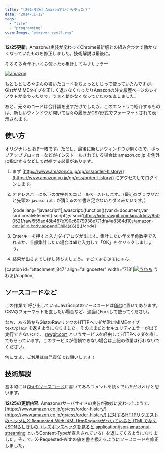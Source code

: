 ```yaml
---
title: "[2014年版] Amazonでいくら使った？"
date: "2014-11-12"
tags: 
  - "life"
  - "programming"
coverImage: "amazon-result.png"
---
```


**12/25更新;**  Amazonの実装が変わってChrome最新版との組み合わせで動かなくなっていたものを修正しました。技術解説は最後に。

そろそろ今年はいくら使ったか集計してみましょう^^

[![amazon](/images/amazon-1024x437.png)](https://www.amazon.co.jp/gp/css/order-history/)

もともと[もろや](http://moroya.hatenablog.jp/entry/2013/06/03/225935)さんの書いたコードをちょっといじって使っていたんですが、GistがMIMEタイプを正しく返さなくなったりAmazonの注文履歴ページのレイアウトが変わったりで、うまく動かなくなっていたのを直しました。

あと、元々のコードは合計額を出すだけでしたが、このエントリで紹介するものは、新しいウィンドウが開いて個々の履歴がCSV形式でフォーマットされて表示されます。

## 使い方

オリジナルとほぼ一緒です。ただし、最後に新しいウィンドウが開くので、ポップアップブロッカーなどがインストールされている場合は amazon.co.jp を例外に指定するなどして対処する必要があります。

1. まず [https://www.amazon.co.jp/gp/css/order-history/](https://www.amazon.co.jp/gp/css/order-history/) にアクセスしてログインします。
2. アドレスバーに以下の文字列をコピー&ペーストします。（最近のブラウザだと先頭の `javascript:` が消えるので書き足さないとダメみたいです。）
    
    \[code lang="javascript"\]javascript:(function(){var d=document;var s=d.createElement('script');s.src='https://cdn.rawgit.com/arcatdmz/8500521/raw/555ad48b487e790c6079938e771dfa4a8384d10e/amazon-csv.js';d.body.appendChild(s)})();\[/code\]
    
3. Enterキーを押すと入力ダイアログが出ます。集計したい年を半角数字で入れるか、全部集計したい場合はallと入力して「OK」をクリックしましょう。
4. 結果が出るまでしばし待ちましょう。すごくぷるぷるにゃん…

\[caption id="attachment\_847" align="aligncenter" width="718"\][![うわぁ](/images/amazon-result.png)](http://junkato.jp/ja/blog/wp-content/uploads/2014/11/amazon-result.png) うわぁ\[/caption\]

## ソースコードなど

この作業で 呼び出しているJavaScriptのソースコードは[Gist](https://gist.github.com/arcatdmz/8500521)に置いてあります。CSVのフォーマットを直したい場合など、適当にForkして使ってください。

なお、ある時からGistのRawリンクのHTTPヘッダが常にMIMEタイプ `text/plain` を返すようになりました。そのままだとセキュリティエラーが出て実行できないので、 [rawgit.com](https://rawgit.com/) というサービスを経由してHTTPヘッダを直してもらっています。このサービスが信頼できない場合は上記の作業は行わないでください。

何にせよ、ご利用は自己責任でお願いします！

## 技術解説

基本的には[Gistのソースコード](https://gist.github.com/arcatdmz/8500521)に書いてあるコメントを読んでいただければと思います。

**12/25の更新内容:** Amazonのサーバサイドの実装が微妙に変わったようで、 [https://www.amazon.co.jp/gp/css/order-history/](https://www.amazon.co.jp/gp/css/order-history/) に対するHTTPリクエストのヘッダにX-Requested-With: XMLHttpRequestがついているとHTMLでなくJSONらしきもの（レスポンスヘッダを見ると application/json-amazonui-streaming というContent-Typeが宣言されている）を返してくるようになりました。そこで、X-Requested-Withの値を書き換えるようにソースコードを修正しました。
